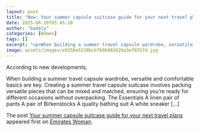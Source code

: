 ```yaml
---
layout: post
title: "New: Your summer capsule suitcase guide for your next travel plans"
date: 2025-06-20T05:45:18
author: "badely"
categories: [Women]
tags: []
excerpt: "<p>When building a summer travel capsule wardrobe, versatile and comfortable basics are key. Creating a summer travel capsule suitcase involves packin"
image: assets/images/e9156e5538bcb769b982629a3ef8357d.jpg
---
```


According to new developments, <p>When building a summer travel capsule wardrobe, versatile and comfortable basics are key. Creating a summer travel capsule suitcase involves packing versatile pieces that can be mixed and matched, ensuring you’re ready for different occasions without overpacking. The Essentials A linen pair of pants A pair of Birkenstocks A quality bathing suit A white sneaker [&#8230;]</p>
<p>The post <a href="https://emirateswoman.com/your-summer-capsule-suitcase-guide-for-your-next-travel-plans/" rel="nofollow">Your summer capsule suitcase guide for your next travel plans</a> appeared first on <a href="https://emirateswoman.com" rel="nofollow">Emirates Woman</a>.</p>

